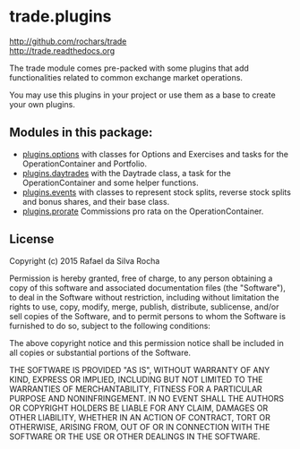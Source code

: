 # trade.plugins
http://github.com/rochars/trade  
http://trade.readthedocs.org

The trade module comes pre-packed with some plugins that add
functionalities related to common exchange market operations.

You may use this plugins in your project or use them as a base
to create your own plugins.



## Modules in this package:

+ [plugins.options](options)
  with classes for Options and Exercises and tasks for the
  OperationContainer and Portfolio.
+ [plugins.daytrades](daytrades)
  with the Daytrade class, a task for the OperationContainer
  and some helper functions.
+ [plugins.events](events)
  with classes to represent stock splits, reverse stock splits
  and bonus shares, and their base class.
+ [plugins.prorate](prorate)
  Commissions pro rata on the OperationContainer.



## License
Copyright (c) 2015 Rafael da Silva Rocha

Permission is hereby granted, free of charge, to any person obtaining a copy
of this software and associated documentation files (the "Software"), to deal
in the Software without restriction, including without limitation the rights
to use, copy, modify, merge, publish, distribute, sublicense, and/or sell
copies of the Software, and to permit persons to whom the Software is
furnished to do so, subject to the following conditions:

The above copyright notice and this permission notice shall be included in
all copies or substantial portions of the Software.

THE SOFTWARE IS PROVIDED "AS IS", WITHOUT WARRANTY OF ANY KIND, EXPRESS OR
IMPLIED, INCLUDING BUT NOT LIMITED TO THE WARRANTIES OF MERCHANTABILITY,
FITNESS FOR A PARTICULAR PURPOSE AND NONINFRINGEMENT. IN NO EVENT SHALL THE
AUTHORS OR COPYRIGHT HOLDERS BE LIABLE FOR ANY CLAIM, DAMAGES OR OTHER
LIABILITY, WHETHER IN AN ACTION OF CONTRACT, TORT OR OTHERWISE, ARISING FROM,
OUT OF OR IN CONNECTION WITH THE SOFTWARE OR THE USE OR OTHER DEALINGS IN
THE SOFTWARE.
